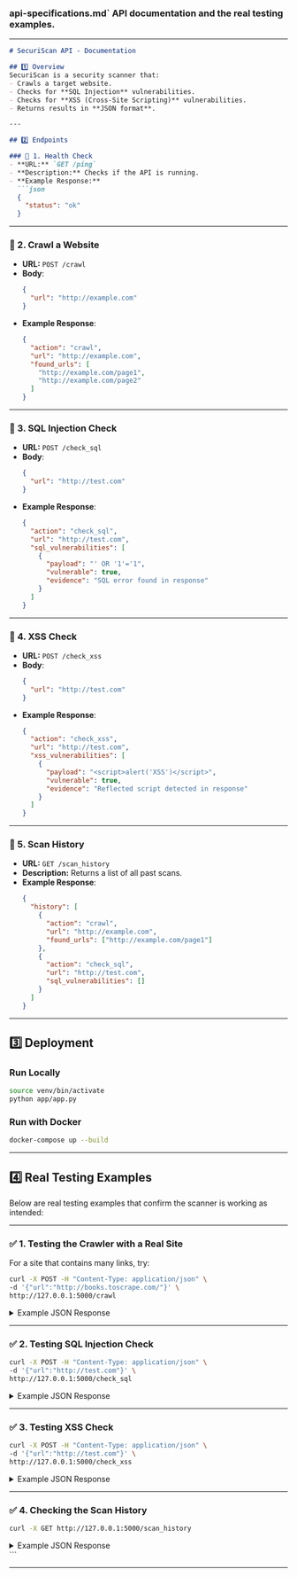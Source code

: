 ### api-specifications.md`  API documentation **and** the real testing examples.
---

```markdown
# SecuriScan API - Documentation

## 1️⃣ Overview
SecuriScan is a security scanner that:
- Crawls a target website.
- Checks for **SQL Injection** vulnerabilities.
- Checks for **XSS (Cross-Site Scripting)** vulnerabilities.
- Returns results in **JSON format**.

---

## 2️⃣ Endpoints

### 🔹 1. Health Check
- **URL:** `GET /ping`  
- **Description:** Checks if the API is running.  
- **Example Response:**
  ```json
  {
    "status": "ok"
  }
  ```

---

### 🔹 2. Crawl a Website
- **URL:** `POST /crawl`
- **Body**:
  ```json
  {
    "url": "http://example.com"
  }
  ```
- **Example Response**:
  ```json
  {
    "action": "crawl",
    "url": "http://example.com",
    "found_urls": [
      "http://example.com/page1",
      "http://example.com/page2"
    ]
  }
  ```

---

### 🔹 3. SQL Injection Check
- **URL:** `POST /check_sql`
- **Body**:
  ```json
  {
    "url": "http://test.com"
  }
  ```
- **Example Response**:
  ```json
  {
    "action": "check_sql",
    "url": "http://test.com",
    "sql_vulnerabilities": [
      {
        "payload": "' OR '1'='1",
        "vulnerable": true,
        "evidence": "SQL error found in response"
      }
    ]
  }
  ```

---

### 🔹 4. XSS Check
- **URL:** `POST /check_xss`
- **Body**:
  ```json
  {
    "url": "http://test.com"
  }
  ```
- **Example Response**:
  ```json
  {
    "action": "check_xss",
    "url": "http://test.com",
    "xss_vulnerabilities": [
      {
        "payload": "<script>alert('XSS')</script>",
        "vulnerable": true,
        "evidence": "Reflected script detected in response"
      }
    ]
  }
  ```

---

### 🔹 5. Scan History
- **URL:** `GET /scan_history`
- **Description:** Returns a list of all past scans.
- **Example Response**:
  ```json
  {
    "history": [
      {
        "action": "crawl",
        "url": "http://example.com",
        "found_urls": ["http://example.com/page1"]
      },
      {
        "action": "check_sql",
        "url": "http://test.com",
        "sql_vulnerabilities": []
      }
    ]
  }
  ```

---

## 3️⃣ Deployment

### Run Locally
```bash
source venv/bin/activate
python app/app.py
```

### Run with Docker
```bash
docker-compose up --build
```

---

## 4️⃣ Real Testing Examples

Below are real testing examples that confirm the scanner is working as intended:

---

### ✅ 1. Testing the Crawler with a Real Site
For a site that contains many links, try:
```bash
curl -X POST -H "Content-Type: application/json" \
-d '{"url":"http://books.toscrape.com/"}' \
http://127.0.0.1:5000/crawl
```
<details>
<summary>Example JSON Response</summary>

```json
{
  "action": "crawl",
  "found_urls": [
    "http://books.toscrape.com/index.html",
    "http://books.toscrape.com/catalogue/category/books/philosophy_7/index.html",
    "http://books.toscrape.com/catalogue/category/books_1/index.html",
    "http://books.toscrape.com/catalogue/category/books/mystery_3/index.html",
    "http://books.toscrape.com/catalogue/category/books/sequential-art_5/index.html",
    "http://books.toscrape.com/catalogue/category/books/classics_6/index.html",
    "http://books.toscrape.com/catalogue/category/books/romance_8/index.html",
    "http://books.toscrape.com/",
    "http://books.toscrape.com/catalogue/category/books/historical-fiction_4/index.html",
    "http://books.toscrape.com/catalogue/category/books/travel_2/index.html"
  ],
  "url": "http://books.toscrape.com/"
}
```
</details>

---

### ✅ 2. Testing SQL Injection Check
```bash
curl -X POST -H "Content-Type: application/json" \
-d '{"url":"http://test.com"}' \
http://127.0.0.1:5000/check_sql
```
<details>
<summary>Example JSON Response</summary>

```json
{
  "action": "check_sql",
  "sql_vulnerabilities": [
    {
      "payload": "' OR 'a'='a",
      "vulnerable": false
    },
    {
      "payload": "admin'--",
      "vulnerable": false
    },
    {
      "payload": "' OR IF(1=1, SLEEP(3), 0) --",
      "vulnerable": true,
      "evidence": "Response time delay detected (possible blind SQL injection)"
    }
  ],
  "url": "http://test.com"
}
```
</details>

---

### ✅ 3. Testing XSS Check
```bash
curl -X POST -H "Content-Type: application/json" \
-d '{"url":"http://test.com"}' \
http://127.0.0.1:5000/check_xss
```
<details>
<summary>Example JSON Response</summary>

```json
{
  "action": "check_xss",
  "url": "http://test.com",
  "xss_vulnerabilities": [
    {
      "payload": "<svg/onload=alert('XSS')>",
      "vulnerable": false
    }
  ]
}
```
</details>

---

### ✅ 4. Checking the Scan History
```bash
curl -X GET http://127.0.0.1:5000/scan_history
```
<details>
<summary>Example JSON Response</summary>

```json
{
  "history": [
    {
      "action": "crawl",
      "url": "http://books.toscrape.com/",
      "found_urls": [
        "http://books.toscrape.com/index.html",
        "http://books.toscrape.com/catalogue/category/books/philosophy_7/index.html",
        ...
      ]
    },
    {
      "action": "check_sql",
      "url": "http://test.com",
      "sql_vulnerabilities": []
    },
    {
      "action": "check_xss",
      "url": "http://test.com",
      "xss_vulnerabilities": []
    }
  ]
}
```
</details>
```

---
